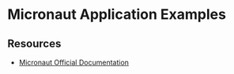# Micronaut Application Examples

## Resources

* [Micronaut Official Documentation](https://docs.micronaut.io/latest/guide/index.html)
